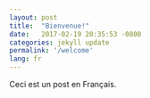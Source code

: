 ```yaml
---
layout: post
title:  "Bienvenue!"
date:   2017-02-19 20:35:53 -0800
categories: jekyll update
permalink: '/welcome'
lang: fr
---
```


Ceci est un post en Français.
